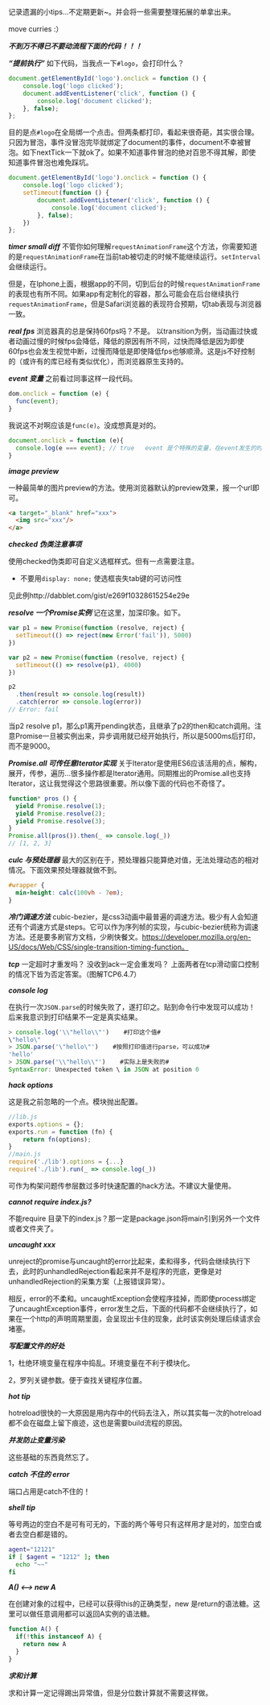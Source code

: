 记录遗漏的小tips...不定期更新~。并会将一些需要整理拓展的单拿出来。

move curries :）

***不到万不得已不要动流程下面的代码！！！***

***“提前执行”***
如下代码，当我点一下`#logo`，会打印什么？
```js
document.getElementById('logo').onclick = function () {
	console.log('logo clicked');
    document.addEventListener('click', function () {
        console.log('document clicked');
    }, false);
};
```
目的是点`#logo`在全局绑一个点击。但两条都打印，看起来很奇葩，其实很合理。只因为冒泡，事件没冒泡完毕就绑定了document的事件，document不幸被冒泡。如下nextTick一下就ok了。如果不知道事件冒泡的绝对百思不得其解，即使知道事件冒泡也难免踩坑。
```js
document.getElementById('logo').onclick = function () {
	console.log('logo clicked');
	setTimeout(function () {
		document.addEventListener('click', function () {
            console.log('document clicked');
        }, false);
	})
};
```

***timer small diff***
不管你如何理解`requestAnimationFrame`这个方法，你需要知道的是`requestAnimationFrame`在当前tab被切走的时候不能继续运行。`setInterval`会继续运行。

但是，在Iphone上面，根据app的不同，切到后台的时候`requestAnimationFrame`的表现也有所不同。如果app有定制化的容器，那么可能会在后台继续执行`requestAnimationFrame`，但是Safari浏览器的表现符合预期，切tab表现与浏览器一致。

***real fps***
浏览器真的总是保持60fps吗？不是。
以transition为例，当动画过快或者动画过慢的时候fps会降低，降低的原因有所不同，过快而降低是因为即使60fps也会发生视觉中断，过慢而降低是即使降低fps也够顺滑。这是js不好控制的（或许有的库已经有类似优化），而浏览器原生支持的。

***event 变量***
之前看过同事这样一段代码。
```js
dom.onclick = function (e) {
  func(event);
}
```
我说这不对啊应该是`func(e)`。没成想真是对的。
```js
document.onclick = function (e){
  console.log(e === event); // true   event 是个特殊的变量，在event发生的时候会自动赋值。
}
```
***image preview***

一种最简单的图片preview的方法。使用浏览器默认的preview效果，报一个url即可。

```html
<a target="_blank" href="xxx">
  <img src="xxx"/>
</a>
```

***checked 伪类注意事项***

使用checked伪类即可自定义选框样式。但有一点需要注意。
- 不要用`display: none;` 使选框丧失tab键的可访问性

见此例http://dabblet.com/gist/e269f10328615254e29e

***resolve 一个Promise实例***
记在这里，加深印象。如下。
```js
var p1 = new Promise(function (resolve, reject) {
  setTimeout(() => reject(new Error('fail')), 5000)
})

var p2 = new Promise(function (resolve, reject) {
  setTimeout(() => resolve(p1), 4000)
})

p2
  .then(result => console.log(result))
  .catch(error => console.log(error))
// Error: fail
```
当p2 resolve p1，那么p1离开pending状态，且继承了p2的then和catch调用。注意Promise一旦被实例出来，异步调用就已经开始执行，所以是5000ms后打印，而不是9000。

***Promise.all 可传任意Iterator实现***
关于Iterator是使用ES6应该活用的点，解构，展开，传参，遍历...很多操作都是Iterator通用。同期推出的Promise.all也支持Iterator，这让我觉得这个思路很重要。所以像下面的代码也不奇怪了。
```js
function* pros () {
  yield Promise.resolve(1);
  yield Promise.resolve(2);
  yield Promise.resolve(3);
}
Promise.all(pros()).then(_ => console.log(_))
// [1, 2, 3]
```

***culc 与预处理器***
最大的区别在于，预处理器只能算绝对值，无法处理动态的相对情况。下面效果预处理器就做不到。
```css
#wrapper {
  min-height: calc(100vh - 7em);
}
```
***冷门调速方法***
cubic-bezier，是css3动画中最普遍的调速方法。极少有人会知道还有个调速方式是steps。它可以作为序列帧的实现，与cubic-bezier统称为调速方法。还是要多刷官方文档，少刷快餐文。https://developer.mozilla.org/en-US/docs/Web/CSS/single-transition-timing-function。

***tcp***
一定超时才重发吗？
没收到ack一定会重发吗？
上面两者在tcp滑动窗口控制的情况下皆为否定答案。（图解TCP6.4.7）

***console log***

在执行一次`JSON.parse`的时候失败了，遂打印之。贴到命令行中发现可以成功！后来我意识到打印结果不一定是真实结果。

```js
> console.log('\\"hello\\"')    #打印这个值#
\"hello\"
> JSON.parse('\"hello\"')    #按照打印值进行parse，可以成功#
'hello'
> JSON.parse('\\"hello\\"')    #实际上是失败的#
SyntaxError: Unexpected token \ in JSON at position 0
```

***hack options***

这是我之前忽略的一个点。模块抛出配置。
```js
//lib.js
exports.options = {};
exports.run = function (fn) {
	return fn(options);
}
//main.js
require('./lib').options = {...}
require('./lib').run(_ => console.log(_))
```
可作为构架问题传参层数过多时快速配置的hack方法。不建议大量使用。

***cannot require index.js?***

不能require 目录下的index.js？那一定是package.json将main引到另外一个文件或者文件夹了。

***uncaught xxx***

unreject的promise与uncaught的error比起来，柔和得多，代码会继续执行下去，此时的unhandledRejection看起来并不是程序的兜底，更像是对unhandledRejection的采集方案（上报错误异常）。

相反，error的不柔和。uncaughtException会使程序挂掉，而即使process绑定了uncaughtException事件，error发生之后，下面的代码都不会继续执行了，如果在一个http的声明周期里面，会呈现出卡住的现象，此时该实例处理后续请求会堵塞。

***写配置文件的好处***


1，杜绝环境变量在程序中捣乱。环境变量在不利于模块化。

2，罗列关键参数。便于查找关键程序位置。

***hot tip***

hotreload很快的一大原因是用内存中的代码去注入，所以其实每一次的hotreload都不会在磁盘上留下痕迹，这也是需要build流程的原因。

***并发防止变量污染***

这些基础的东西竟然忘了。


***catch 不住的 error***

端口占用是catch不住的！


***shell tip***

等号两边的空白不是可有可无的，下面的两个等号只有这样用才是对的，加空白或者去空白都是错的。
```sh
agent="12121"
if [ $agent = "1212" ]; then
  echo "~~"
fi
```

***A() <--> new A***

在创建对象的过程中，已经可以获得this的正确类型，new 是return的语法糖。这里可以做任意调用都可以返回A实例的语法糖。

```js
function A() {
  if(!this instanceof A) {
    return new A
  }
}
```

***求和计算***

求和计算一定记得踢出异常值，但是分位数计算就不需要这样做。